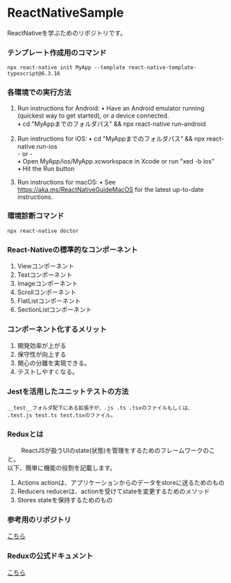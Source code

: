 # ReactNativeSample
ReactNativeを学ぶためのリポジトリです。

### テンプレート作成用のコマンド
   `npx react-native init MyApp --template react-native-template-typescript@6.3.16`

### 各環境での実行方法
   1. Run instructions for Android:
      • Have an Android emulator running (quickest way to get started), or a device connected.  
      • cd "MyAppまでのフォルダパス" && npx react-native run-android  
  
   2. Run instructions for iOS:
    • cd "MyAppまでのフォルダパス" && npx react-native run-ios  
    - or -  
    • Open MyApp/ios/MyApp.xcworkspace in Xcode or run "xed -b ios"  
    • Hit the Run button  
    
   3. Run instructions for macOS:
    • See https://aka.ms/ReactNativeGuideMacOS for the latest up-to-date instructions.  
    
### 環境診断コマンド
   `npx react-native doctor`

### React-Nativeの標準的なコンポーネント
   1. Viewコンポーネント
   2. Textコンポーネント
   3. Imageコンポーネント
   4. Scrollコンポーネント
   5. FlatListコンポーネント
   6. SectionListコンポーネント　

### コンポーネント化するメリット
   1. 開発効率が上がる
   2. 保守性が向上する
   3. 関心の分離を実現できる。
   4. テストしやすくなる。

### Jestを活用したユニットテストの方法
    __test__フォルダ配下にある拡張子が、.js .ts .tsxのファイルもしくは、  
    .test.js test.ts test.tsxのファイル。


### Reduxとは
　　 ReactJSが扱うUIのstate(状態)を管理をするためのフレームワークのこと。  
    以下、簡単に機能の役割を記載します。  
    
   1. Actions
      actionは、アプリケーションからのデータをstoreに送るためのもの
   2. Reducers
      reducerは、actionを受けてstateを変更するためのメソッド
   3. Stores
      stateを保持するためのもの

### 参考用のリポジトリ
   <a href="https://github.com/mashharuki/praiser">こちら</a>

### Reduxの公式ドキュメント
   <a href="https://github.com/reduxjs/redux">こちら</a>